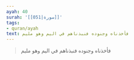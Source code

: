 ```yaml
---
ayah: 40
surah: '[[051|سورة]]'
tags:
- quran/ayah
text: فأخذناه وجنوده فنبذناهم في اليم وهو مليم
---
```

> فأخذناه وجنوده فنبذناهم في اليم وهو مليم
